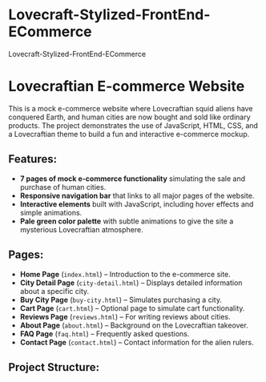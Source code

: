 # Lovecraft-Stylized-FrontEnd-ECommerce

Lovecraft-Stylized-FrontEnd-ECommerce

# Lovecraftian E-commerce Website

This is a mock e-commerce website where Lovecraftian squid aliens have conquered Earth, and human cities are now bought and sold like ordinary products. The project demonstrates the use of JavaScript, HTML, CSS, and a Lovecraftian theme to build a fun and interactive e-commerce mockup.

## Features:

- **7 pages of mock e-commerce functionality** simulating the sale and purchase of human cities.
- **Responsive navigation bar** that links to all major pages of the website.
- **Interactive elements** built with JavaScript, including hover effects and simple animations.
- **Pale green color palette** with subtle animations to give the site a mysterious Lovecraftian atmosphere.

## Pages:

- **Home Page** (`index.html`) – Introduction to the e-commerce site.
- **City Detail Page** (`city-detail.html`) – Displays detailed information about a specific city.
- **Buy City Page** (`buy-city.html`) – Simulates purchasing a city.
- **Cart Page** (`cart.html`) – Optional page to simulate cart functionality.
- **Reviews Page** (`reviews.html`) – For writing reviews about cities.
- **About Page** (`about.html`) – Background on the Lovecraftian takeover.
- **FAQ Page** (`faq.html`) – Frequently asked questions.
- **Contact Page** (`contact.html`) – Contact information for the alien rulers.

## Project Structure:
